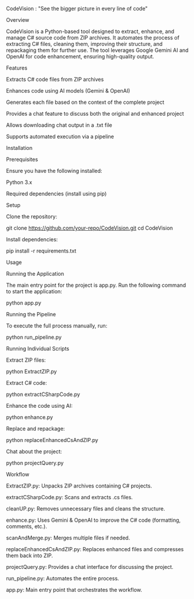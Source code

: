 CodeVision : "See the bigger picture in every line of code" 

Overview

CodeVision is a Python-based tool designed to extract, enhance, and manage C# source code from ZIP archives. It automates the process of extracting C# files, cleaning them, improving their structure, and repackaging them for further use. The tool leverages Google Gemini AI and OpenAI for code enhancement, ensuring high-quality output.

Features

Extracts C# code files from ZIP archives

Enhances code using AI models (Gemini & OpenAI)

Generates each file based on the context of the complete project

Provides a chat feature to discuss both the original and enhanced project

Allows downloading chat output in a .txt file

Supports automated execution via a pipeline

Installation

Prerequisites

Ensure you have the following installed:

Python 3.x

Required dependencies (install using pip)

Setup

Clone the repository:

git clone https://github.com/your-repo/CodeVision.git
cd CodeVision

Install dependencies:

pip install -r requirements.txt

Usage

Running the Application

The main entry point for the project is app.py. Run the following command to start the application:

python app.py

Running the Pipeline

To execute the full process manually, run:

python run_pipeline.py

Running Individual Scripts

Extract ZIP files:

python ExtractZIP.py

Extract C# code:

python extractCSharpCode.py

Enhance the code using AI:

python enhance.py

Replace and repackage:

python replaceEnhancedCsAndZIP.py

Chat about the project:

python projectQuery.py

Workflow

ExtractZIP.py: Unpacks ZIP archives containing C# projects.

extractCSharpCode.py: Scans and extracts .cs files.

cleanUP.py: Removes unnecessary files and cleans the structure.

enhance.py: Uses Gemini & OpenAI to improve the C# code (formatting, comments, etc.).

scanAndMerge.py: Merges multiple files if needed.

replaceEnhancedCsAndZIP.py: Replaces enhanced files and compresses them back into ZIP.

projectQuery.py: Provides a chat interface for discussing the project.

run_pipeline.py: Automates the entire process.

app.py: Main entry point that orchestrates the workflow.